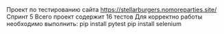 Проект по тестированию сайта https://stellarburgers.nomoreparties.site/
Спринт 5
Всего проект содержит 16 тестов
Для корректно работы необходимо выполнить:
pip install pytest
pip install selenium
